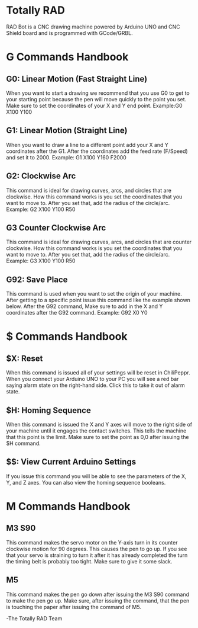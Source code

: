 # Totally RAD
RAD Bot is a CNC drawing machine powered by Arduino UNO and CNC Shield board and is programmed with GCode/GRBL.
# G Commands Handbook
## G0: Linear Motion (Fast Straight Line)
When you want to start a drawing we recommend that you use G0 to get to your starting point because the pen will move quickly to the point you set. Make sure to set the coordinates of your X and Y end point.
Example:G0 X100 Y100

## G1: Linear Motion (Straight Line)
When you want to draw a line to a different point add your X and Y coordinates after the G1. After the coordinates add the feed rate (F/Speed) and set it to 2000.
Example: G1 X100 Y160 F2000

## G2: Clockwise Arc
This command is ideal for drawing curves, arcs, and circles that are clockwise. How this command works is you set the coordinates that you want to move to. After you set that, add the radius of the circle/arc.
Example: G2 X100 Y100 R50

## G3 Counter Clockwise Arc
This command is ideal for drawing curves, arcs, and circles that are counter clockwise. How this command works is you set the coordinates that you want to move to. After you set that, add the radius of the circle/arc.
Example: G3 X100 Y100 R50

## G92: Save Place
This command is used when you want to set the origin of your machine. After getting to a specific point issue this command like the example shown below. After the G92 command, Make sure to add in the X and Y coordinates after the G92 command.
Example: G92 X0 Y0

# $ Commands Handbook
## $X: Reset
When this command is issued all of your settings will be reset in ChiliPeppr. When you connect your Arduino UNO to your PC you will see a red bar saying alarm state on the right-hand side. Click this to take it out of alarm state.

## $H: Homing Sequence
When this command is issued the X and Y axes will move to the right side of your machine until it engages the contact switches. This tells the machine that this point is the limit. Make sure to set the point as 0,0 after issuing the $H command.

## $$: View Current Arduino Settings
If you issue this command you will be able to see the parameters of the X, Y, and Z axes. You can also view the homing sequence booleans.

# M Commands Handbook
## M3 S90
This command makes the servo motor on the Y-axis turn in its counter clockwise motion for 90 degrees. This causes the pen to go up. If you see that your servo is straining to turn it after it has already completed the turn the timing belt is probably too tight. Make sure to give it some slack.

## M5
This command makes the pen go down after issuing the M3 S90 command to make the pen go up. Make sure, after issuing the command, that the pen is touching the paper after issuing the command of M5.

-The Totally RAD Team
